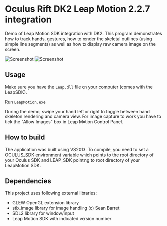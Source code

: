 Oculus Rift DK2 Leap Motion 2.2.7 integration
================

Demo of Leap Motion SDK integration with DK2. This program demonstrates how to track hands, gestures, how to render the skeletal outlines (using simple line segments) as well as how to display raw camera image on the screen. 

![Screenshot](http://kondrak.info/images/vr_leap1.png?raw=true)
![Screenshot](http://kondrak.info/images/vr_leap2.png?raw=true)

Usage
-----
Make sure you have the <code>Leap.dll</code> file on your computer (comes with the LeapSDK).

Run <code>LeapMotion.exe</code>

During the demo, swipe your hand left or right to toggle between hand skeleton rendering and camera view. For image capture to work you have to tick the "Allow Images" box in Leap Motion Control Panel.

How to build
-------
The application was built using VS2013. To compile, you need to set a OCULUS_SDK environment variable which points to the root directory of your Oculus SDK and LEAP_SDK pointing to root directory of your LeapMotion SDK.

Dependencies
-------
This project uses following external libraries:

- GLEW OpenGL extension library
- stb_image library for image handling (c) Sean Barret
- SDL2 library for window/input 
- Leap Motion SDK with indicated version number